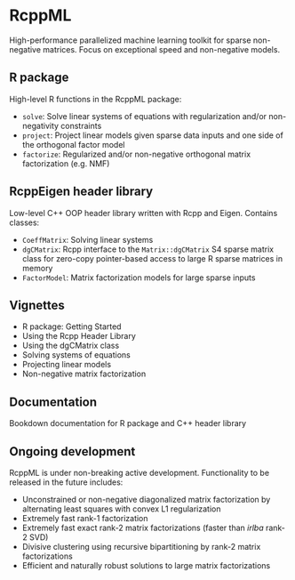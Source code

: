 # RcppML

High-performance parallelized machine learning toolkit for sparse non-negative matrices. Focus on exceptional speed and non-negative models.

## R package

High-level R functions in the RcppML package:

* `solve`: Solve linear systems of equations with regularization and/or non-negativity constraints
* `project`: Project linear models given sparse data inputs and one side of the orthogonal factor model
* `factorize`: Regularized and/or non-negative orthogonal matrix factorization (e.g. NMF)

## RcppEigen header library

Low-level C++ OOP header library written with Rcpp and Eigen. Contains classes:

* `CoeffMatrix`: Solving linear systems
* `dgCMatrix`: Rcpp interface to the `Matrix::dgCMatrix` S4 sparse matrix class for zero-copy pointer-based access to large R sparse matrices in memory
* `FactorModel`: Matrix factorization models for large sparse inputs

## Vignettes

* R package: Getting Started
* Using the Rcpp Header Library
* Using the dgCMatrix class
* Solving systems of equations
* Projecting linear models
* Non-negative matrix factorization

## Documentation
Bookdown documentation for R package and C++ header library

## Ongoing development
RcppML is under non-breaking active development. Functionality to be released in the future includes:
* Unconstrained or non-negative diagonalized matrix factorization by alternating least squares with convex L1 regularization
* Extremely fast rank-1 factorization
* Extremely fast exact rank-2 matrix factorizations (faster than _irlba_ rank-2 SVD)
* Divisive clustering using recursive bipartitioning by rank-2 matrix factorizations
* Efficient and naturally robust solutions to large matrix factorizations
